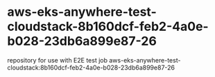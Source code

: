 # aws-eks-anywhere-test-cloudstack-8b160dcf-feb2-4a0e-b028-23db6a899e87-26
repository for use with E2E test job aws-eks-anywhere-test-cloudstack:8b160dcf-feb2-4a0e-b028-23db6a899e87-26
